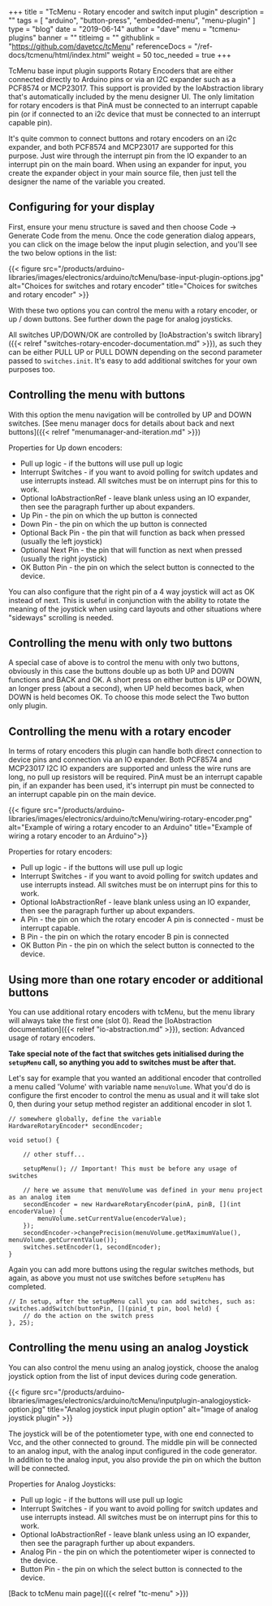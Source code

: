 +++
title = "TcMenu - Rotary encoder and switch input plugin"
description = ""
tags = [ "arduino", "button-press", "embedded-menu", "menu-plugin" ]
type = "blog"
date = "2019-06-14"
author =  "dave"
menu = "tcmenu-plugins"
banner = ""
titleimg = ""
githublink = "https://github.com/davetcc/tcMenu"
referenceDocs = "/ref-docs/tcmenu/html/index.html"
weight = 50
toc_needed = true
+++

TcMenu base input plugin supports Rotary Encoders that are either connected directly to Arduino pins or via an I2C expander such as a PCF8574 or MCP23017. This support is provided by the IoAbstraction library that's automatically included by the menu designer UI. The only limitation for rotary encoders is that PinA must be connected to an interrupt capable pin (or if connected to an i2c device that must be connected to an interrupt capable pin).

It's quite common to connect buttons and rotary encoders on an i2c expander, and both PCF8574 and MCP23017 are supported for this purpose. Just wire through the interrupt pin from the IO expander to an interrupt pin on the main board. When using an expander for input, you create the expander object in your main source file, then just tell the designer the name of the variable you created.

## Configuring for your display

First, ensure your menu structure is saved and then choose Code -> Generate Code from the menu. Once the code generation dialog appears, you can click on the image below the input plugin selection, and you'll see the two below options in the list:

{{< figure src="/products/arduino-libraries/images/electronics/arduino/tcMenu/base-input-plugin-options.jpg" alt="Choices for switches and rotary encoder" title="Choices for switches and rotary encoder" >}}

With these two options you can control the menu with a rotary encoder, or up / down buttons. See further down the page for analog joysticks. 

All switches UP/DOWN/OK are controlled by [IoAbstraction's switch library]({{< relref "switches-rotary-encoder-documentation.md" >}}), as such they can be either PULL UP or PULL DOWN depending on the second parameter passed to `switches.init`. It's easy to add additional switches for your own purposes too.

## Controlling the menu with buttons

With this option the menu navigation will be controlled by UP and DOWN switches. [See menu manager docs for details about back and next buttons]({{< relref "menumanager-and-iteration.md" >}})

Properties for Up down encoders:

* Pull up logic - if the buttons will use pull up logic
* Interrupt Switches - if you want to avoid polling for switch updates and use interrupts instead. All switches must be on interrupt pins for this to work.
* Optional IoAbstractionRef - leave blank unless using an IO expander, then see the paragraph further up about expanders.
* Up Pin - the pin on which the up button is connected
* Down Pin - the pin on which the up button is connected
* Optional Back Pin - the pin that will function as back when pressed (usually the left joystick)
* Optional Next Pin - the pin that will function as next when pressed (usually the right joystick)
* OK Button Pin - the pin on which the select button is connected to the device.

You can also configure that the right pin of a 4 way joystick will act as OK instead of next. This is useful in conjunction with the ability to rotate the meaning of the joystick when using card layouts and other situations where "sideways" scrolling is needed.

## Controlling the menu with only two buttons

A special case of above is to control the menu with only two buttons, obviously in this case the buttons double up as both UP and DOWN functions and BACK and OK. A short press on either button is UP or DOWN, an longer press (about a second), when UP held becomes back, when DOWN is held becomes OK. To choose this mode select the Two button only plugin.

## Controlling the menu with a rotary encoder

In terms of rotary encoders this plugin can handle both direct connection to device pins and connection via an IO expander. Both PCF8574 and MCP23017 I2C IO expanders are supported and unless the wire runs are long, no pull up resistors will be required. PinA must be an interrupt capable pin, if an expander has been used, it's interrupt pin must be connected to an interrupt capable pin on the main device.

{{< figure src="/products/arduino-libraries/images/electronics/arduino/tcMenu/wiring-rotary-encoder.png" alt="Example of wiring a rotary encoder to an Arduino" title="Example of wiring a rotary encoder to an Arduino">}}

Properties for rotary encoders:

* Pull up logic - if the buttons will use pull up logic
* Interrupt Switches - if you want to avoid polling for switch updates and use interrupts instead. All switches must be on interrupt pins for this to work.
* Optional IoAbstractionRef - leave blank unless using an IO expander, then see the paragraph further up about expanders.
* A Pin - the pin on which the rotary encoder A pin is connected - must be interrupt capable.
* B Pin - the pin on which the rotary encoder B pin is connected
* OK Button Pin - the pin on which the select button is connected to the device.  

## Using more than one rotary encoder or additional buttons

You can use additional rotary encoders with tcMenu, but the menu library will always take the first one (slot 0). Read the [IoAbstraction documentation]({{< relref "io-abstraction.md" >}}), section: Advanced usage of rotary encoders.

**Take special note of the fact that switches gets initialised during the `setupMenu` call, so anything you add to switches must be after that.**

Let's say for example that you wanted an additional encoder that controlled a menu called 'Volume' with variable name `menuVolume`. What you'd do is configure the first encoder to control the menu as usual and it will take slot 0, then during your setup method register an additional encoder in slot 1. 

    // somewhere globally, define the variable 
    HardwareRotaryEncoder* secondEncoder;

    void setuo() {
    
        // other stuff...
        
        setupMenu(); // Important! This must be before any usage of switches
        
        // here we assume that menuVolume was defined in your menu project as an analog item
        secondEncoder = new HardwareRotaryEncoder(pinA, pinB, [](int encoderValue) {
            menuVolume.setCurrentValue(encoderValue);
        });
        secondEncoder->changePrecision(menuVolume.getMaximumValue(), menuVolume.getCurrentValue());
        switches.setEncoder(1, secondEncoder);
    }

Again you can add more buttons using the regular switches methods, but again, as above you must not use switches before `setupMenu` has completed.

    // In setup, after the setupMenu call you can add switches, such as:
    switches.addSwitch(buttonPin, [](pinid_t pin, bool held) {
        // do the action on the switch press
    }, 25); 

## Controlling the menu using an analog Joystick

You can also control the menu using an analog joystick, choose the analog joystick option from the list of input devices during code generation. 

{{< figure src="/products/arduino-libraries/images/electronics/arduino/tcMenu/inputplugin-analogjoystick-option.jpg" title="Analog joystick input plugin option" alt="Image of analog joystick plugin" >}}

The joystick will be of the potentiometer type, with one end connected to Vcc, and the other connected to ground. The middle pin will be connected to an analog input, with the analog input configured in the code generator. In addition to the analog input, you also provide the pin on which the button will be connected.

Properties for Analog Joysticks:

* Pull up logic - if the buttons will use pull up logic
* Interrupt Switches - if you want to avoid polling for switch updates and use interrupts instead. All switches must be on interrupt pins for this to work.
* Optional IoAbstractionRef - leave blank unless using an IO expander, then see the paragraph further up about expanders.
* Analog Pin - the pin on which the potentiometer wiper is connected to the device.
* Button Pin - the pin on which the select button is connected to the device.  

[Back to tcMenu main page]({{< relref "tc-menu" >}}) 